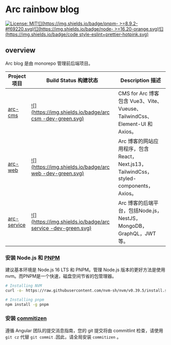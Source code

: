 # Arc rainbow blog

[![License: MIT](https://camo.githubusercontent.com/fd551ba4b042d89480347a0e74e31af63b356b2cac1116c7b80038f41b04a581/68747470733a2f2f696d672e736869656c64732e696f2f62616467652f4c6963656e73652d4d49542d677265656e2e737667)](https://opensource.org/licenses/MIT)[![](https://img.shields.io/badge/pnpm- >=8.9.2-#f69220.svg)](https://pnpm.io)[![](https://img.shields.io/badge/node- >=16.20-orange.svg)](https://nodejs.org/en/)[![](https://img.shields.io/badge/code style-eslint+prettier-hotpink.svg)](https://eslint.org/)

## overview

Arc blog 是由 monorepo 管理前后端项目。

| Project 项目                                                 | Build Status 构建状态                                        | Description 描述                                             |
| ------------------------------------------------------------ | ------------------------------------------------------------ | ------------------------------------------------------------ |
| [arc-cms](https://github.com/Arc-Blog/abeg-monorepo/tree/master/apps/arc-cms) | [![](https://img.shields.io/badge/arc csm -dev-green.svg)]() | CMS for Arc 博客包含 Vue3、Vite、Vueuse、TailwindCss、Element-UI 和 Axios。 |
| [arc-web](https://github.com/Arc-Blog/abeg-monorepo/tree/master/apps/arc-web) | [![](https://img.shields.io/badge/arc web -dev-green.svg)]() | Arc 博客的网站应用程序，包含React，Next.js13，TailwindCss，styled-components，Axios。 |
| [arc-service](https://github.com/Arc-Blog/abeg-monorepo/tree/master/apps/arc-service) | [![](https://img.shields.io/badge/arc service -dev-green.svg)]() | Arc 博客的后端平台，包括Node.js，NestJS，MongoDB，GraphQL，JWT等。 |

### 安装 Node.js 和 [PNPM](https://pnpm.io/)

建议基本环境是 Node.js 16 LTS 和 PNPM。管理 Node.js 版本的更好方法是使用 nvm。而PNPM是一个快速，磁盘空间节省的包管理器。

```bash
# Installing NVM
curl -o- https://raw.githubusercontent.com/nvm-sh/nvm/v0.39.5/install.sh | bash

# Installing pnpm
npm install -g pnpm
```

### 安装 [commitizen](https://github.com/commitizen/cz-cli)

遵循 Angular 团队的提交消息指南，您的 git 提交将由 commitlint 检查，请使用 `git cz` 代替 `git commit` .因此，请全局安装 `commitizen` 。
